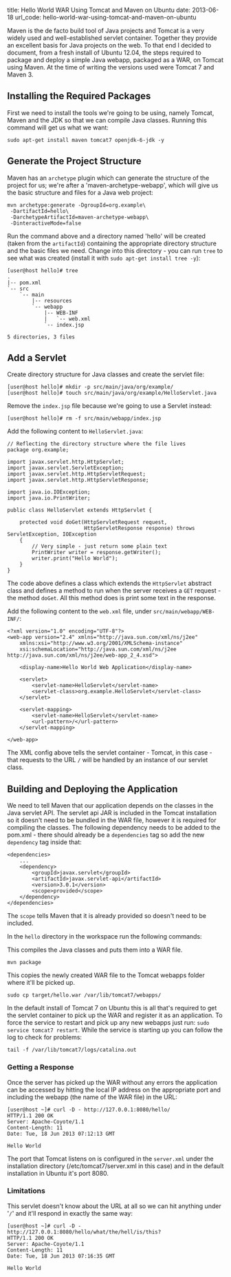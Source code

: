 title: Hello World WAR Using Tomcat and Maven on Ubuntu
date: 2013-06-18
url_code: hello-world-war-using-tomcat-and-maven-on-ubuntu

Maven is the de facto build tool of Java projects and Tomcat is a very widely used and well-established servlet container. Together they provide an excellent basis for Java projects on the web. To that end I decided to document, from a fresh install of Ubuntu 12.04, the steps required to package and deploy a simple Java webapp, packaged as a WAR, on Tomcat using Maven. At the time of writing the versions used were Tomcat 7 and Maven 3.

## Installing the Required Packages

First we need to install the tools we're going to be using, namely Tomcat, Maven and the JDK so that we can compile Java classes. Running this command will get us what we want:

    sudo apt-get install maven tomcat7 openjdk-6-jdk -y

## Generate the Project Structure

Maven has an ```archetype``` plugin which can generate the structure of the project for us; we're after a 'maven-archetype-webapp', which will give us the basic structure and files for a Java web project:

    mvn archetype:generate -DgroupId=org.example\
     -DartifactId=hello\
     -DarchetypeArtifactId=maven-archetype-webapp\
     -DinteractiveMode=false

Run the command above and a directory named 'hello' will be created (taken from the ```artifactId```) containing the appropriate directory structure and the basic files we need. Change into this directory - you can run ```tree``` to see what was created (install it with ```sudo apt-get install tree -y```):

    [user@host hello]# tree
    .
    |-- pom.xml
    `-- src
        `-- main
            |-- resources
            `-- webapp
                |-- WEB-INF
                |   `-- web.xml
                `-- index.jsp

    5 directories, 3 files

## Add a Servlet

Create directory structure for Java classes and create the servlet file:

    [user@host hello]# mkdir -p src/main/java/org/example/
    [user@host hello]# touch src/main/java/org/example/HelloServlet.java

Remove the ```index.jsp``` file because we're going to use a Servlet instead:

    [user@host hello]# rm -f src/main/webapp/index.jsp

Add the following content to ```HelloServlet.java```:

    // Reflecting the directory structure where the file lives
    package org.example;

    import javax.servlet.http.HttpServlet;
    import javax.servlet.ServletException;
    import javax.servlet.http.HttpServletRequest;
    import javax.servlet.http.HttpServletResponse;

    import java.io.IOException;
    import java.io.PrintWriter;

    public class HelloServlet extends HttpServlet {

        protected void doGet(HttpServletRequest request,
                             HttpServletResponse response) throws ServletException, IOException
        {
            // Very simple - just return some plain text
            PrintWriter writer = response.getWriter();
            writer.print("Hello World");
        }
    }

The code above defines a class which extends the ```HttpServlet``` abstract class and defines a method to run when the server receives a ```GET``` request - the method ```doGet```. All this method does is print some text in the response.

Add the following content to the ```web.xml``` file, under ```src/main/webapp/WEB-INF/```:

    <?xml version="1.0" encoding="UTF-8"?>
    <web-app version="2.4" xmlns="http://java.sun.com/xml/ns/j2ee"
        xmlns:xsi="http://www.w3.org/2001/XMLSchema-instance"
        xsi:schemaLocation="http://java.sun.com/xml/ns/j2ee http://java.sun.com/xml/ns/j2ee/web-app_2_4.xsd">

        <display-name>Hello World Web Application</display-name>

        <servlet>
            <servlet-name>HelloServlet</servlet-name>
            <servlet-class>org.example.HelloServlet</servlet-class>
        </servlet>

        <servlet-mapping>
            <servlet-name>HelloServlet</servlet-name>
            <url-pattern>/</url-pattern>
        </servlet-mapping>

    </web-app>

The XML config above tells the servlet container - Tomcat, in this case - that requests to the URL ```/``` will be handled by an instance of our servlet class.

## Building and Deploying the Application

We need to tell Maven that our application depends on the classes in the Java servlet API. The servlet api JAR is included in the Tomcat installation so it doesn't need to be bundled in the WAR file, however it is required for compiling the classes. The following dependency needs to be added to the pom.xml - there should already be a ```dependencies``` tag so add the new ```dependency``` tag inside that:

    <dependencies>
        ...
        <dependency>
            <groupId>javax.servlet</groupId>
            <artifactId>javax.servlet-api</artifactId>
            <version>3.0.1</version>
            <scope>provided</scope>
        </dependency>
    </dependencies>

The ```scope``` tells Maven that it is already provided so doesn't need to be included.

In the ```hello``` directory in the workspace run the following commands:

This compiles the Java classes and puts them into a WAR file.

    mvn package

This copies the newly created WAR file to the Tomcat webapps folder where it'll be picked up.

    sudo cp target/hello.war /var/lib/tomcat7/webapps/

In the default install of Tomcat 7 on Ubuntu this is all that's required to get the servlet container to pick up the WAR and register it as an application. To force the service to restart and pick up any new webapps just run: ```sudo service tomcat7 restart```. While the service is starting up you can follow the log to check for problems:

    tail -f /var/lib/tomcat7/logs/catalina.out

### Getting a Response

Once the server has picked up the WAR without any errors the application can be accessed by hitting the local IP address on the appropriate port and including the webapp (the name of the WAR file) in the URL:

    [user@host ~]# curl -D - http://127.0.0.1:8080/hello/
    HTTP/1.1 200 OK
    Server: Apache-Coyote/1.1
    Content-Length: 11
    Date: Tue, 18 Jun 2013 07:12:13 GMT

    Hello World

The port that Tomcat listens on is configured in the ```server.xml``` under the installation directory (/etc/tomcat7/server.xml in this case) and in the default installation in Ubuntu it's port 8080.

### Limitations

This servlet doesn't know about the URL at all so we can hit anything under '```/```' and it'll respond in exactly the same way:

    [user@host ~]# curl -D - http://127.0.0.1:8080/hello/what/the/hell/is/this?
    HTTP/1.1 200 OK
    Server: Apache-Coyote/1.1
    Content-Length: 11
    Date: Tue, 18 Jun 2013 07:16:35 GMT

    Hello World
